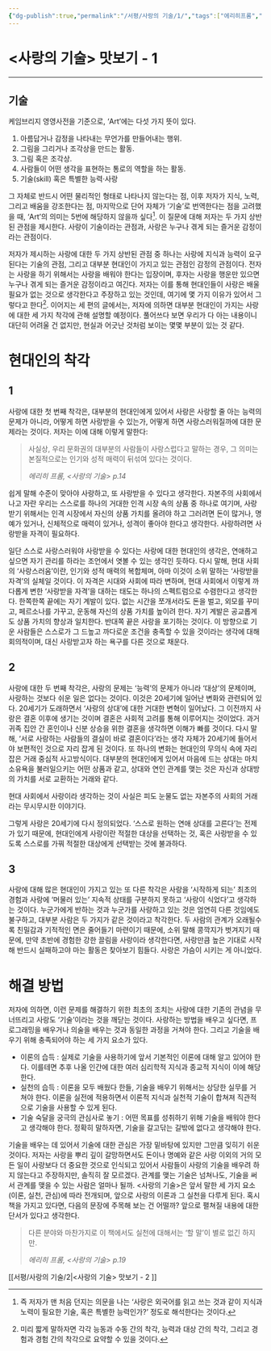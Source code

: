 ```yaml
---
{"dg-publish":true,"permalink":"/서평/사랑의 기술/1/","tags":["에리히프롬","사랑의기술","내멋대로맛보기"],"created":"2024-02-05T21:14:32.292+09:00","updated":"2024-03-08T00:45:23.835+09:00"}
---
```



# <사랑의 기술> 맛보기 - 1

---

## 기술

케임브리지 영영사전을 기준으로, ‘Art’에는 다섯 가지 뜻이 있다.
1. 아름답거나 감정을 나타내는 무언가를 만들어내는 행위.
2. 그림을 그리거나 조각상을 만드는 활동.
3. 그림 혹은 조각상.
4. 사람들이 어떤 생각을 표현하는 통로의 역할을 하는 활동.
5. 기술(skill) 혹은 특별한 능력·사랑

그 자체로 반드시 어떤 물리적인 형태로 나타나지 않는다는 점, 이후 저자가 지식, 노력, 그리고 배움을 강조한다는 점, 마지막으로 단어 자체가 ‘기술’로 번역한다는 점을 고려했을 때, ‘Art’의 의미는 5번에 해당하지 않을까 싶다[^3]. 이 질문에 대해 저자는 두 가지 상반된 관점을 제시한다. 사랑이 기술이라는 관점과, 사랑은 누구나 겪게 되는 즐거운 감정이라는 관점이다.

저자가 제시하는 사랑에 대한 두 가지 상반된 관점 중 하나는 사랑에 지식과 능력이 요구된다는 기술의 관점, 그리고 대부분 현대인이 가지고 있는 관점인 감정의 관점이다. 전자는 사랑을 하기 위해서는 사랑을 배워야 한다는 입장이며, 후자는 사랑을 행운만 있으면 누구나 겪게 되는 즐거운 감정이라고 여긴다. 저자는 이를 통해 현대인들이 사랑은 배울 필요가 없는 것으로 생각한다고 주장하고 있는 것인데, 여기에 몇 가지 이유가 있어서 그렇다고 한다[^4]. 이어지는 세 편의 글에서는, 저자에 의하면 대부분 현대인이 가지는 사랑에 대한 세 가지 착각에 관해 설명할 예정이다. 풀어쓰다 보면 우리가 다 아는 내용이니 대단히 어려울 건 없지만, 현실과 어긋난 것처럼 보이는 몇몇 부분이 있는 것 같다.

[^3]: 즉 저자가 맨 처음 던지는 의문을 나는 ‘사랑은 외국어를 읽고 쓰는 것과 같이 지식과 노력이 필요한 기술, 혹은 특별한 능력인가?’ 정도로 해석한다는 것이다.
[^4]: 미리 짧게 말하자면 각각 능동과 수동 간의 착각, 능력과 대상 간의 착각, 그리고 경험과 경험 간의 착각으로 요약할 수 있을 것이다.

# 현대인의 착각

## 1
사랑에 대한 첫 번째 착각은, 대부분의 현대인에게 있어서 사랑은 사랑할 줄 아는 능력의 문제가 아니라, 어떻게 하면 사랑받을 수 있는가, 어떻게 하면 사랑스러워질까에 대한 문제라는 것이다.
저자는 이에 대해 이렇게 말한다:
> 사실상, 우리 문화권의 대부분의 사람들이 사랑스럽다고 말하는 경우, 그 의미는 본질적으로는 인기와 성적 매력이 뒤섞여 있다는 것이다.
> 
> *에리히 프롬, <사랑의 기술> p.14*

쉽게 말해 수준이 맞아야 사랑하고, 또 사랑받을 수 있다고 생각한다. 자본주의 사회에서 나고 자란 우리는 스스로를 하나의 거대한 인격 시장 속의 상품 중 하나로 여기며, 사랑받기 위해서는 인격 시장에서 자신의 상품 가치를 올려야 하고 그러려면 돈이 많거나, 명예가 있거나, 신체적으로 매력이 있거나, 성격이 좋아야 한다고 생각한다. 사랑하려면 사랑받을 자격이 필요하다.

일단 스스로 사랑스러워야 사랑받을 수 있다는 사랑에 대한 현대인의 생각은, 연애하고 싶으면 자기 관리를 하라는 조언에서 엿볼 수 있는 생각인 듯하다. 다시 말해, 현대 사회의 ‘사랑스러움’이란, 인기와 성적 매력의 복합체며, 아마 이것이 소위 말하는 ‘사랑받을 자격’의 실체일 것이다. 이 자격은 시대와 사회에 따라 변하며, 현대 사회에서 이렇게 까다롭게 변한 ‘사랑받을 자격’을 대하는 태도는 하나의 스펙트럼으로 수렴한다고 생각한다. 한쪽한쪽 끝에는 자기 계발이 있다. 없는 시간을 쪼개서라도 돈을 벌고, 외모를 꾸미고, 페르소나를 가꾸고, 운동해 자신의 상품 가치를 높이려 한다. 자기 계발은 공교롭게도 상품 가치의 향상과 일치한다. 반대쪽 끝은 사랑을 포기하는 것이다. 이 방향으로 기운 사람들은 스스로가 그 드높고 까다로운 조건을 충족할 수 있을 것이라는 생각에 대해 회의적이며, 대신 사랑받고자 하는 욕구를 다른 것으로 채운다.

## 2
사랑에 대한 두 번째 착각은, 사랑의 문제는 ‘능력’의 문제가 아니라 ‘대상’의 문제이며, 사랑하는 것보다 쉬운 일은 없다는 것이다. 이것은 20세기에 일어난 변화와 관련되어 있다. 20세기가 도래하면서 ‘사랑의 상대’에 대한 거대한 변혁이 일어났다. 그 이전까지 사랑은 결혼 이후에 생기는 것이며 결혼은 사회적 고려를 통해 이루어지는 것이었다. 과거 귀족 집안 간 혼인이나 신분 상승을 위한 결혼을 생각하면 이해가 빠를 것이다. 다시 말해, ‘서로 사랑하는 사람들의 결실이 바로 결혼이다’라는 생각 자체가 20세기에 들어서야 보편적인 것으로 자리 잡게 된 것이다. 또 하나의 변화는 현대인의 무의식 속에 자리 잡은 거래 중심적 사고방식이다. 대부분의 현대인에게 있어서 마음에 드는 상대는 마치 소유욕을 불러일으키는 어떤 상품과 같고, 상대와 연인 관계를 맺는 것은 자신과 상대방의 가치를 서로 교환하는 거래와 같다.

현대 사회에서 사랑이라 생각하는 것이 사실은 피도 눈물도 없는 자본주의 사회의 거래라는 무시무시한 이야기다. 

그렇게 사랑은 20세기에 다시 정의되었다. ‘스스로 원하는 연애 상대를 고른다’는 전제가 있기 때문에, 현대인에게 사랑이란 적절한 대상을 선택하는 것, 혹은 사랑받을 수 있도록 스스로를 가꿔 적절한 대상에게 선택받는 것에 불과하다.

## 3
사랑에 대해 많은 현대인이 가지고 있는 또 다른 착각은 사랑을 ‘시작하게 되는’ 최초의 경험과 사랑에 ‘머물러 있는’ 지속적 상태를 구분하지 못하고 ‘사랑이 식었다’고 생각하는 것이다. 누군가에게 반하는 것과 누군가를 사랑하고 있는 것은 엄연히 다른 것임에도 불구하고, 대부분 사람은 두 가지가 같은 것이라고 착각한다. 두 사람의 관계가 오래될수록 친밀감과 기적적인 면은 줄어들기 마련이기 때문에, 소위 말해 콩깍지가 벗겨지기 때문에, 만약 초반에 경험한 강한 끌림을 사랑이라 생각한다면, 사랑만큼 높은 기대로 시작해 반드시 실패하고야 마는 활동은 찾아보기 힘들다. 사랑은 가슴이 시키는 게 아니었다.

# 해결 방법
저자에 의하면, 이런 문제를 해결하기 위한 최초의 조치는 사랑에 대한 기존의 관념을 무너뜨리고 사랑도 ‘기술’이라는 것을 깨닫는 것이다. 사랑하는 방법을 배우고 싶다면, 프로그래밍을 배우거나 의술을 배우는 것과 동일한 과정을 거쳐야 한다. 그리고 기술을 배우기 위해 충족되어야 하는 세 가지 요소가 있다.  
+ 이론의 습득 : 실제로 기술을 사용하기에 앞서 기본적인 이론에 대해 알고 있어야 한다. 이를테면 추후 나올 인간에 대한 여러 심리학적 지식과 종교적 지식이 이에 해당한다.  
+ 실천의 습득 : 이론을 모두 배웠다 한들, 기술을 배우기 위해서는 상당한 실무를 거쳐야 한다. 이론을 실전에 적용하면서 이론적 지식과 실천적 기술이 합쳐져 직관적으로 기술을 사용할 수 있게 된다.
+ 기술 숙달을 궁극의 관심사로 놓기 : 어떤 목표를 성취하기 위해 기술을 배워야 한다고 생각해야 한다. 정확히 말하자면, 기술을 갈고닦는 길밖에 없다고 생각해야 한다.

기술을 배우는 데 있어서 기술에 대한 관심은 가장 밑바탕에 있지만 그만큼 잊히기 쉬운 것이다. 저자는 사랑을 뿌리 깊이 갈망하면서도 돈이나 명예와 같은 사랑 이외의 거의 모든 일이 사랑보다 더 중요한 것으로 인식되고 있어서 사람들이 사랑의 기술을 배우려 하지 않는다고 주장하지만, 솔직히 잘 모르겠다. 관계를 맺는 기술은 넘쳐나도, 기술을 써서 관계를 맺을 수 있는 사람은 얼마나 될까. <사랑의 기술>은 앞서 말한 세 가지 요소(이론, 실천, 관심)에 따라 전개되며, 앞으로 사랑의 이론과 그 실천을 다루게 된다. 혹시 책을 가지고 있다면, 다음의 문장에 주목해 보는 건 어떨까? 앞으로 펼쳐질 내용에 대한 단서가 있다고 생각한다.

> 다른 분야와 마찬가지로 이 책에서도 실천에 대해서는 ‘할 말’이 별로 없긴 하지만.
>
> *에리히 프롬, <사랑의 기술> p.19*

[[서평/사랑의 기술/2\|<사랑의 기술> 맛보기 - 2 ]]